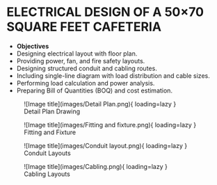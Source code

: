 # **ELECTRICAL DESIGN OF A 50×70 SQUARE FEET CAFETERIA**

- **Objectives**
- Designing electrical layout with floor plan.
- Providing power, fan, and fire safety layouts.
- Designing structured conduit and cabling routes.
- Including single-line diagram with load distribution and cable sizes.
- Performing load calculation and power analysis.
- Preparing Bill of Quantities (BOQ) and cost estimation.

<figure markdown="span">
![Image title](images/Detail Plan.png){ loading=lazy }
  <figcaption>Detail Plan Drawing</figcaption>
</figure>

<figure markdown="span">
![Image title](images/Fitting and fixture.png){ loading=lazy }
  <figcaption>Fitting and Fixture</figcaption>
</figure>

<figure markdown="span">
![Image title](images/Conduit layout.png){ loading=lazy }
  <figcaption>Conduit Layouts</figcaption>
</figure>

<figure markdown="span">
![Image title](images/Cabling.png){ loading=lazy }
  <figcaption>Cabling Layouts</figcaption>
</figure>



